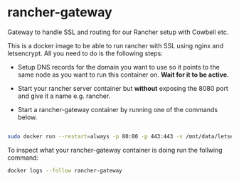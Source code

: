 # rancher-gateway
Gateway to handle SSL and routing for our Rancher setup with Cowbell etc.

This is a docker image to be able to run rancher with SSL using nginx and letsencrypt. All you need to do is the following steps:

- Setup DNS records for the domain you want to use so it points to the same node as you want to run this container on. **Wait for it to be active.**

- Start your rancher server container but **without** exposing the 8080 port and give it a name e.g. rancher.

- Start a rancher-gateway container by running one of the commands below.

```bash

sudo docker run --restart=always -p 80:80 -p 443:443 -v /mnt/data/letsencrypt:/etc/letsencrypt --link rancher --link 10.42.0.55:cowbell --name rancher-gateway -e EMAIL=ops@hiotlabs.com -d mckn/rancher-gateway:latest

```

To inspect what your rancher-gateway container is doing run the follwing command:

```bash
docker logs --follow rancher-gateway
```
